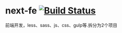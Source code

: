 # next-fe [![Build Status](https://travis-ci.org/fightteam/next-fe.png)](https://travis-ci.org/fightteam/next-fe)

前端开发，less、sass、js、css、gulp等.拆分为2个项目